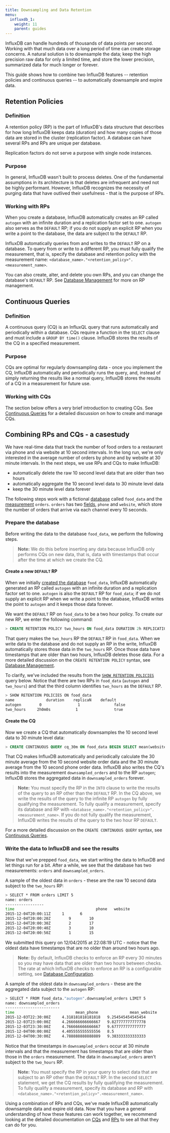 ```yaml
---
title: Downsampling and Data Retention
menu:
  influxdb_1:
    weight: 11
    parent: guides
---
```


InfluxDB can handle hundreds of thousands of data points per second.
Working with that much data over a long period of time can create storage concerns.
A natural solution is to downsample the data; keep the high precision raw data for only a limited time, and store the lower precision, summarized data for much longer or forever.

This guide shows how to combine two InfluxDB features -- retention policies and continuous queries -- to automatically downsample and expire data.

## Retention Policies
### Definition  
A retention policy (RP) is the part of InfluxDB's data structure that describes for how long InfluxDB keeps data (duration) and how many copies of those data are stored in the cluster (replication factor).
A database can have several RPs and RPs are unique per database.

<dt> Replication factors do not serve a purpose with single node instances.
</dt>

### Purpose
In general, InfluxDB wasn't built to process deletes.
One of the fundamental assumptions in its architecture is that deletes are infrequent and need not be highly performant.
However, InfluxDB recognizes the necessity of purging data that have outlived their usefulness - that is the purpose of RPs.

### Working with RPs
When you create a database, InfluxDB automatically creates an RP called `autogen` with an infinite duration and a replication factor set to one.
`autogen` also serves as the `DEFAULT` RP; if you do not supply an explicit RP when you write a point to the database, the data are subject to the `DEFAULT` RP.

InfluxDB automatically queries from and writes to the `DEFAULT` RP on a database.
To query from or write to a different RP, you must fully qualify the measurement, that is, specify the database and retention policy with the measurement name: `<database_name>."<retention_policy>".<measurement_name>`.

You can also create, alter, and delete you own RPs, and you can change the database's `DEFAULT` RP.
See [Database Management](/influxdb/v1.0/query_language/database_management/#retention-policy-management) for more on RP management.

## Continuous Queries
### Definition
A continuous query (CQ) is an InfluxQL query that runs automatically and periodically within a database.
CQs require a function in the `SELECT` clause and must include a `GROUP BY time()` clause.
InfluxDB stores the results of the CQ in a specified measurement.

### Purpose
CQs are optimal for regularly downsampling data - once you implement the CQ, InfluxDB automatically and periodically runs the query, and, instead of simply returning the results like a normal query, InfluxDB stores the results of a CQ in a measurement for future use.

### Working with CQs
The section below offers a very brief introduction to creating CQs.
See [Continuous Queries](/influxdb/v1.0/query_language/continuous_queries/) for a detailed discussion on how to create and manage CQs.

## Combining RPs and CQs - a casestudy
We have real-time data that track the number of food orders to a restaurant via phone and via website at 10 second intervals.
In the long run, we're only interested in the average number of orders by phone and by website at 30 minute intervals.
In the next steps, we use RPs and CQs to make InfluxDB:

 * automatically delete the raw 10 second level data that are older than two hours
 * automatically aggregate the 10 second level data to 30 minute level data
 * keep the 30 minute level data forever

The following steps work with a fictional [database](/influxdb/v1.0/concepts/glossary/#database) called `food_data` and the [measurement](/influxdb/v1.0/concepts/glossary/#measurement) `orders`.
`orders` has two [fields](/influxdb/v1.0/concepts/glossary/#field), `phone` and `website`, which store the number of orders that arrive via each channel every 10 seconds.

### Prepare the database
Before writing the data to the database `food_data`, we perform the following steps.

> **Note:** We do this before inserting any data because InfluxDB only performs CQs on new data, that is, data with timestamps that occur after the time at which we create the CQ.

#### Create a new `DEFAULT` RP
When we initially [created the database](/influxdb/v1.0/query_language/database_management/#create-a-database-with-create-database) `food_data`, InfluxDB automatically generated an RP called `autogen` with an infinite duration and a replication factor set to one.
`autogen` is also the `DEFAULT` RP for `food_data`; if we do not supply an explicit RP when we write a point to the database, InfluxDB writes the point to `autogen` and it keeps those data forever.

We want the `DEFAULT` RP on `food_data` to be a two hour policy.
To create our new RP, we enter the following command:

```sql
> CREATE RETENTION POLICY two_hours ON food_data DURATION 2h REPLICATION 1 DEFAULT
```
That query makes the `two_hours` RP the `DEFAULT` RP in `food_data`.
When we write data to the database and do not supply an RP in the write, InfluxDB automatically stores those data in the `two_hours` RP.
Once those data have timestamps that are older than two hours, InfluxDB deletes those data.
For a more detailed discussion on the `CREATE RETENTION POLICY` syntax, see [Database Management](/influxdb/v1.0/query_language/database_management/#retention-policy-management).

To clarify, we've included the results from the [`SHOW RETENTION POLICIES`](/influxdb/v1.0/query_language/schema_exploration/#explore-retention-policies-with-show-retention-policies) query below.
Notice that there are two RPs in `food_data` (`autogen` and `two_hours`) and that the third column identifies `two_hours` as the `DEFAULT` RP.

```bash
> SHOW RETENTION POLICIES ON food_data
name		      duration	  replicaN	  default
autogen		   0		        1		        false
two_hours	  2h0m0s		   1		        true
```

#### Create the CQ
Now we create a CQ that automatically downsamples the 10 second level data to 30 minute level data:

```sql
> CREATE CONTINUOUS QUERY cq_30m ON food_data BEGIN SELECT mean(website) AS mean_website,mean(phone) AS mean_phone INTO food_data."autogen".downsampled_orders FROM orders GROUP BY time(30m) END
```
That CQ makes InfluxDB automatically and periodically calculate the 30 minute average from the 10 second website order data and the 30 minute average from the 10 second phone order data.
InfluxDB also writes the CQ's results into the measurement `downsampled_orders` and to the RP `autogen`; InfluxDB stores the aggregated data in `downsampled_orders` forever.

> **Note:** You must specify the RP in the `INTO` clause to write the results of the query to an RP other than the `DEFAULT` RP.
In the CQ above, we write the results of the query to the infinite RP `autogen` by fully qualifying the measurement.
To fully qualify a measurement, specify its database and RP with `<database_name>."<retention_policy>".<measurement_name>`.
If you do not fully qualify the measurement, InfluxDB writes the results of the query to the two hour RP `DEFAULT`.

For a more detailed discussion on the `CREATE CONTINUOUS QUERY` syntax, see [Continuous Queries](/influxdb/v1.0/query_language/continuous_queries/).

### Write the data to InfluxDB and see the results
Now that we've prepped `food_data`, we start writing the data to InfluxDB and let things run for a bit.
After a while, we see that the database has two measurements: `orders` and `downsampled_orders`.

A sample of the oldest data in `orders` - these are the raw 10 second data subject to the `two_hours` RP:
```bash
> SELECT * FROM orders LIMIT 5
name: orders
-----------------
time						            phone 	website
2015-12-04T20:00:11Z	 1	     6
2015-12-04T20:00:20Z		9	     10
2015-12-04T20:00:30Z		2	     17
2015-12-04T20:00:40Z		3	     10
2015-12-04T20:00:50Z		1	     15
```
We submitted this query on 12/04/2015 at 22:08:19 UTC  - notice that the oldest data have timestamps that are no older than around two hours ago.

> **Note:** By default, InfluxDB checks to enforce an RP every 30 minutes so you may have data that are older than two hours between checks.
The rate at which InfluxDB checks to enforce an RP is a configurable setting, see [Database Configuration](/influxdb/v1.0/administration/config/#retention).

A sample of the oldest data in `downsampled_orders` - these are the aggregated data subject to the `autogen` RP:
```bash
> SELECT * FROM food_data."autogen".downsampled_orders LIMIT 5
name: downsampled_orders
------------------------
time			               mean_phone		       mean_website
2015-12-03T22:30:00Z	 4.318181818181818	 9.254545454545454
2015-12-03T23:00:00Z	 4.266666666666667	 9.827777777777778
2015-12-03T23:30:00Z	 4.766666666666667	 9.677777777777777
2015-12-04T00:00:00Z	 4.405555555555556	 8.5
2015-12-04T00:30:00Z	 4.788888888888889	 9.383333333333333
```
Notice that the timestamps in `downsampled_orders` occur at 30 minute intervals and that the measurement has timestamps that are older than those in the `orders` measurement.
The data in `downsampled_orders` aren't subject to the `two_hours` RP.

> **Note:** You must specify the RP in your query to select data that are subject to an RP other than the `DEFAULT` RP.
In the second `SELECT` statement, we get the CQ results by fully qualifying the measurement.
To fully qualify a measurement, specify its database and RP with `<database_name>."<retention_policy>".<measurement_name>`.

Using a combination of RPs and CQs, we've made InfluxDB automatically downsample data and expire old data. Now that you have a general understanding of how these features can work together, we recommend looking at the detailed documentation on [CQs](/influxdb/v1.0/query_language/continuous_queries/) and [RPs](/influxdb/v1.0/query_language/database_management/#retention-policy-management) to see all that they can do for you.
